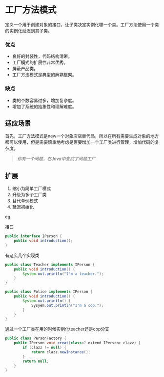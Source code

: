 # 工厂方法模式

定义一个用于创建对象的接口，让子类决定实例化哪一个类。工厂方法使用一个类的实例化延迟到其子类。

### 优点

- 良好的封装性，代码结构清晰。
- 工厂模式的扩展性非常优秀。
- 屏蔽产品类。
- 工厂方法模式是典型的解耦框架。

### 缺点

- 类的个数容易过多，增加复杂度。
- 增加了系统的抽象性和理解难度。

## 适应场景

首先，工厂方法模式是new一个对象店店替代品，所以在所有需要生成对象的地方都可以使用，但是需要慎重地考虑是否要增加一个工厂类进行管理，增加代码的复杂度。

> *你有一个问题，在Java中变成了问题工厂*

## 扩展

1. 缩小为简单工厂模式
2. 升级为多个工厂类
3. 替代单例模式
4. 延迟初始化



eg.

接口

```java
public interface IPerson {
    public void introduction();
}
```

有这么几个实现类

```java
public class Teacher implements IPerson {
    public void introduction() {
        System.out.println("I'm a teacher.");
    }
}

public class Police implements IPerson {
    public void introduction() {
        System.out.println() {
            Sysyem.out.println("I'm a cop.");
        }
    }
}
```

通过一个工厂类在用的时候实例化teacher还是cop分支

```java
public class PersonFactory {
    public IPerson void creat(class<? extend IPerson> clazz) {
        if (clazz != null) {
            return clazz.newInstance();
        }
        return null;
    }
}
```



